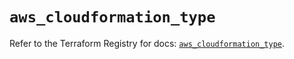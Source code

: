 # `aws_cloudformation_type`

Refer to the Terraform Registry for docs: [`aws_cloudformation_type`](https://registry.terraform.io/providers/hashicorp/aws/4.54.0/docs/resources/cloudformation_type).
